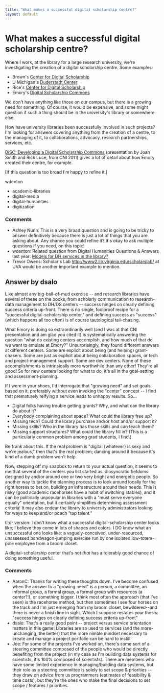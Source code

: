 ```yaml
---
title: "What makes a successful digital scholarship centre?"
layout: default
---
```

What makes a successful digital scholarship centre?
=====================
Where I work, at the library for a large research university, we're
investigating the creation of a digital scholarship centre. Some
examples:

-   Brown's [Center for Digital
    Scholarship](http://library.brown.edu/cds/)
-   U Michigan's [Duderstadt Center](http://www.dc.umich.edu/)
-   Rice's [Center for Digital
    Scholarship](http://library.rice.edu/about/departments/CDS)
-   Emory's [Digital Scholarship
    Commons](http://web.library.emory.edu/disc)

We don't have anything like those on our campus, but there is a growing
need for something. Of course, it would be expensive, and some might
question if such a thing should be in the university's library or
somewhere else.

How have university libraries been successfully involved in such
projects? I'm looking for answers covering anything from the creation of
a centre, to the managing of it, to collaborations, advocacy, research
partnerships, services, etc.

[DiSC: Developing a Digital Scholarship
Commons](http://www.cni.org/wp-content/uploads/2011/08/cni_disc_smith1.pdf)
(presentation by Joan Smith and Rick Luce, from CNI 2011) gives a lot of
detail about how Emory created their centre, for example.

[If this question is too broad I'm happy to refine it.]

wdenton

<ul class="tags"><li class="tag">academic-libraries</li><li class="tag">digital-media</li><li class="tag">digital-humanities</li><li class="tag">digitization</li></ul>

### Comments ###
* Ashley Nunn: This is a very broad question and is going to be tricky to answer
definitively because there is just a lot of things that you are asking
about. Any chance you could refine it? It's okay to ask multiple
questions if you need, on this topic!
* wdenton: Related question from Digital Humanities Questions & Answers last year:
[Models for DH services in the
library?](http://digitalhumanities.org/answers/topic/models-for-dh-services-in-the-library)
* Trevor Owens: Scholar's Lab http://www2.lib.virginia.edu/scholarslab/ at UVA would be
another important example to mention.


Answer by dsalo
----------------
Like almost any big-ball-of-mud exercise -- and research libraries have
several of these on the books, from scholarly communication to
research-data management to DH/DS centers -- success hinges on clearly
defining success criteria up-front. There is no single, foolproof recipe
for a "successful digital-scholarship center," and defining success as
"success" (which happens all too often) is of course tautological
tail-chasing.

What Emory is doing so extraordinarily well (and I was at that CNI
presentation and am glad you cited it) is systematically answering the
question "what do existing centers accomplish, and how much of that do
we want to emulate at Emory?" Unsurprisingly, they found different
answers at different centers. Some are explicit about being (and
helping) grant-chasers. Some are just as explicit about being
collaboration spaces, or tech and project-management support. Some are
dev centers. None of these accomplishments is intrinsically more
worthwhile than any other! They're all good! So for new centers looking
for what to do, it's all in the goal-setting and assessment-planning.

If I were in your shoes, I'd interrogate that "growing need" and set
goals based on it, preferably without even invoking the "center" concept
-- I find that prematurely reifying a service leads to unhappy results.
So...

-   Digital folks having trouble getting grants? Why, and what can the
    library do about it?
-   Everybody complaining about space? What could the library free up?
-   Missing tech? Could the library purchase and/or host and/or support
    it?
-   Missing skills? Who in the library has those skills and can teach
    them?
-   Missing support structures? What could the library fill in? (This is
    a particularly common problem among grad students, I find.)

Be frank about this. If the real problem is "digital {whatever} is sexy
and we're jealous," then that's the real problem; dancing around it
because it's kind of a dumb problem won't help.

Now, stepping off my soapbox to return to your actual question, it seems
to me that several of the centers you list started as idiosyncratic
fiefdoms designed by and/or around one or two very bright and energetic
people. So another way to tackle the planning process is to look around
locally for the right horses to bet on, building an infrastructure
around their needs. This is risky (good academic racehorses have a habit
of switching stables), and it can be politically unpopular in libraries
with a "must serve everyone equally" orientation, but it certainly
simplifies determining assessment criteria! It may also endear the
library to university administrators looking for ways to keep and/or
poach "top talent."

tl;dr version: I don't know what a successful digital-scholarship center
looks like; I believe they come in lots of shapes and colors. I DO know
what an unsuccessful one looks like: a vaguely-conceived,
under-resourced, unassessed bandwagon-jumping exercise run by one
isolated low-totem-pole employee from a broom closet.

A digital-scholarship center that's not *that* has a tolerably good
chance of doing something useful.

### Comments ###
* AaronC: Thanks for writing these thoughts down. I've become confused when the
answer to a "growing need" is a person, a committee, an informal group,
a formal group, a formal group with resources (a center?!), or something
bigger. I think most often the approach (that I've seen) is the
racehorse method, but then sometimes I see four horses on the track and
I'm just emerging from my broom closet, bewildered--and there is never a
finish line in sight. Which I suppose restates your thesis: "success
hinges on clearly defining success criteria up-front"
* dsalo: That's a really good point -- project versus service orientation matters
in this game! Libraries are so used to services (and the
more-unchanging, the better) that the more nimble mindset necessary to
create and manage a project portfolio can be hard to instill.
* Joe: For some of the projects I've worked on, there's some sort of a steering
committee composed of the people who would be directly benefiting from
the project (in my case as I'm building data systems for scientists,
it's 100% composed of scientists). There are members who have some
limited experience in managing/building data systems, but their role as
a steering committee is solely to set scope & priorities -- they draw on
advice from us programmers (estimates of feasibility & time costs), but
they're the ones who make the final decisions to set scope / features /
priorities.

